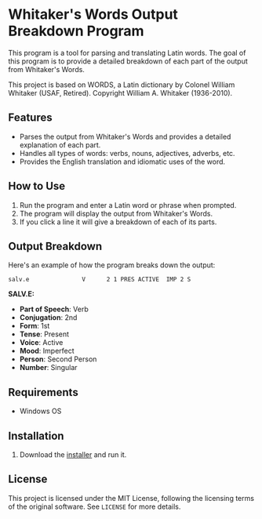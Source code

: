 # Whitaker's Words Output Breakdown Program

This program is a tool for parsing and translating Latin words. The goal of this program is to provide a detailed breakdown of each part of the output from Whitaker's Words.

This project is based on WORDS, a Latin dictionary by Colonel William Whitaker (USAF, Retired). Copyright William A. Whitaker (1936-2010).

## Features

- Parses the output from Whitaker's Words and provides a detailed explanation of each part.
- Handles all types of words: verbs, nouns, adjectives, adverbs, etc.
- Provides the English translation and idiomatic uses of the word.

## How to Use

1. Run the program and enter a Latin word or phrase when prompted.
2. The program will display the output from Whitaker's Words.
3. If you click a line it will give a breakdown of each of its parts.

## Output Breakdown

Here's an example of how the program breaks down the output:

```
salv.e               V      2 1 PRES ACTIVE  IMP 2 S
```
**SALV.E:**
- **Part of Speech**: Verb
- **Conjugation**: 2nd
- **Form**: 1st
- **Tense**: Present
- **Voice**: Active
- **Mood**: Imperfect
- **Person**: Second Person
- **Number**: Singular

## Requirements

- Windows OS

## Installation

1. Download the [installer](https://github.com/Big-coconut/Whitakers-words/blob/main/Installer/wordsTools.exe) and run it.

## License

This project is licensed under the MIT License, following the licensing terms of the original software. See `LICENSE` for more details.
